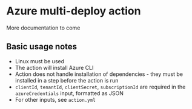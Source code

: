 # Azure multi-deploy action

More documentation to come  


## Basic usage notes

- Linux must be used
- The action will install Azure CLI
- Action does not handle installation of dependencies - they must be installed in a step before the action is run
- `clientId`, `tenantId`, `clientSecret`, `subscriptionId` are required in the `azureCredentials` input, formatted as JSON
- For other inputs, see `action.yml`